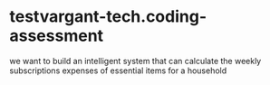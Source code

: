 # testvargant-tech.coding-assessment
we want to build an intelligent system that can calculate the weekly subscriptions expenses of essential items for a household
